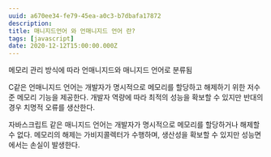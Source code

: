 ```yaml
---
uuid: a670ee34-fe79-45ea-a0c3-b7dbafa17872
description: 
title: 매니지드언어 와 언매니지드 언어 란?
tags: [javascript]
date: 2020-12-12T15:00:00.000Z
---
```








메모리 관리 방식에 따라 언매니지드와 매니지드 언어로 분류됨

C같은 언매니지드 언어는 개발자가 명시적으로 메모리를 할당하고 해제하기 위한 저수준 메모리 기능을 제공한다. 개발자 역량에 따라 최적의 성능을 확보할 수 있지만 반대의 경우 치명적 오류를 생산한다.

자바스크립트 같은 매니지드 언어는 개발자가 명시적으로 메모리를 할당하거나 해제할 수 없다. 메모리의 해제는 가비지콜렉터가 수행하며, 생산성을 확보할 수 있지만 성능면에서는 손실이 발생한다.
